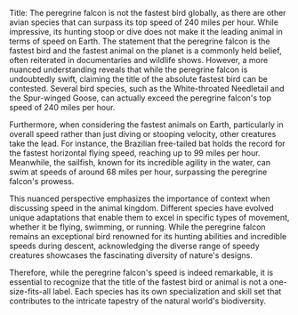 Title: The peregrine falcon is not the fastest bird globally, as there are other avian species that can surpass its top speed of 240 miles per hour. While impressive, its hunting stoop or dive does not make it the leading animal in terms of speed on Earth.
The statement that the peregrine falcon is the fastest bird and the fastest animal on the planet is a commonly held belief, often reiterated in documentaries and wildlife shows. However, a more nuanced understanding reveals that while the peregrine falcon is undoubtedly swift, claiming the title of the absolute fastest bird can be contested. Several bird species, such as the White-throated Needletail and the Spur-winged Goose, can actually exceed the peregrine falcon's top speed of 240 miles per hour.

Furthermore, when considering the fastest animals on Earth, particularly in overall speed rather than just diving or stooping velocity, other creatures take the lead. For instance, the Brazilian free-tailed bat holds the record for the fastest horizontal flying speed, reaching up to 99 miles per hour. Meanwhile, the sailfish, known for its incredible agility in the water, can swim at speeds of around 68 miles per hour, surpassing the peregrine falcon's prowess.

This nuanced perspective emphasizes the importance of context when discussing speed in the animal kingdom. Different species have evolved unique adaptations that enable them to excel in specific types of movement, whether it be flying, swimming, or running. While the peregrine falcon remains an exceptional bird renowned for its hunting abilities and incredible speeds during descent, acknowledging the diverse range of speedy creatures showcases the fascinating diversity of nature's designs.

Therefore, while the peregrine falcon's speed is indeed remarkable, it is essential to recognize that the title of the fastest bird or animal is not a one-size-fits-all label. Each species has its own specialization and skill set that contributes to the intricate tapestry of the natural world's biodiversity.